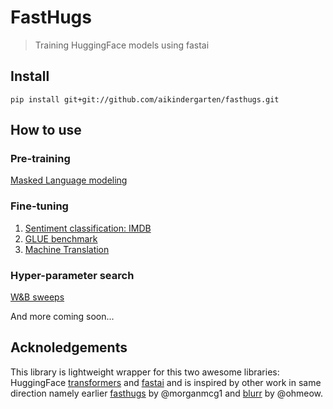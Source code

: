 # FastHugs
> Training HuggingFace models using fastai


## Install

```
pip install git+git://github.com/aikindergarten/fasthugs.git
```

## How to use

### Pre-training

[Masked Language modeling](https://aikindergarten.github.io/fasthugs/examples.mlm-imdb.html)

### Fine-tuning

1. [Sentiment classification: IMDB](https://aikindergarten.github.io/fasthugs/examples.classification-imdb.html)
2. [GLUE benchmark](https://aikindergarten.github.io/fasthugs/examples.glue-benchmark.html)
3. [Machine Translation](https://aikindergarten.github.io/fasthugs/examples.machine-translation.html)

### Hyper-parameter search

[W&B sweeps](https://aikindergarten.github.io/fasthugs/examples.glue-benchmark-sweeps.html)

And more coming soon...

## Acknoledgements

This library is lightweight wrapper for this two awesome libraries: HuggingFace [transformers](https://github.com/huggingface/transformers/) and [fastai](https://github.com/fastai/fastai/) and is inspired by other work in same direction namely earlier [fasthugs](https://github.com/morganmcg1/fasthugs) by @morganmcg1 and [blurr](https://github.com/ohmeow/blurr) by @ohmeow.
